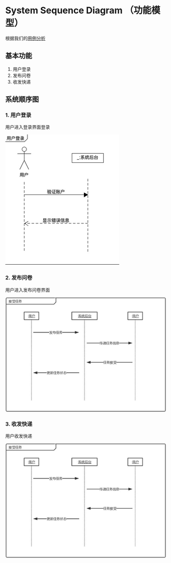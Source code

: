

# System Sequence Diagram （功能模型）

根据我们的[用例分析](https://github.com/make-money-sysu/Dashboard/blob/master/文档内容/image/usecase.png)

## 基本功能

1. 用户登录
2. 发布问卷
3. 收发快递


## 系统顺序图

### 1. 用户登录


用户进入登录界面登录

![用户登陆](./domain-model/Seq2.jpg)


### 2. 发布问卷


用户进入发布问卷界面

![发布问卷](./domain-model/Seq3.jpg)



### 3. 收发快递


用户收发快递

![收发快递](./domain-model/Seq3.jpg)






